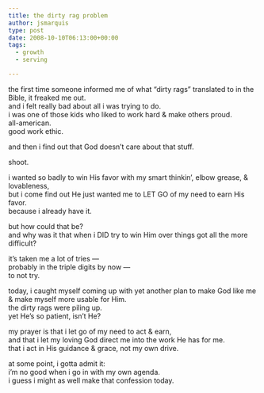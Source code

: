 ```yaml
---
title: the dirty rag problem
author: jsmarquis
type: post
date: 2008-10-10T06:13:00+00:00
tags:
  - growth
  - serving

---
```

the first time someone informed me of what &#8220;dirty rags&#8221; translated to in the Bible, it freaked me out.  
and i felt really bad about all i was trying to do.  
i was one of those kids who liked to work hard & make others proud.  
all-american.  
good work ethic.

and then i find out that God doesn&#8217;t care about that stuff.

shoot.

i wanted so badly to win His favor with my smart thinkin&#8217;, elbow grease, & lovableness,  
but i come find out He just wanted me to LET GO of my need to earn His favor.  
because i already have it.

but how could that be?  
and why was it that when i DID try to win Him over things got all the more difficult?

it&#8217;s taken me a lot of tries &#8212;  
probably in the triple digits by now &#8212;  
to not try.

today, i caught myself coming up with yet another plan to make God like me & make myself more usable for Him.  
the dirty rags were piling up.  
yet He&#8217;s so patient, isn&#8217;t He?

my prayer is that i let go of my need to act & earn,  
and that i let my loving God direct me into the work He has for me.  
that i act in His guidance & grace, not my own drive.

at some point, i gotta admit it:  
i&#8217;m no good when i go in with my own agenda.  
i guess i might as well make that confession today.